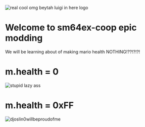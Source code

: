 ![real cool omg beytah luigi in here logo](https://github.com/TroopaParaKoopa/sm64ex-coop-modding-tutorial/assets/110582534/68185b67-aa66-4310-99e8-11d7f07ddd24)
# Welcome to sm64ex-coop epic modding
We will be learning about of making mario health NOTHING!??!?!?!

# m.health = 0
![stupid lazy ass](https://cdn.discordapp.com/attachments/1159306336253792337/1160027648815271976/image.png?ex=65332aef&is=6520b5ef&hm=cdb3c3e4ac7c9a11dfddf4df32f3af8763e6a97b6f0344bebd1b55952c79d1af&)

# m.health = 0xFF
![djoslin0willbeproudofme](https://cdn.discordapp.com/attachments/1159306336253792337/1160029099167850616/image.png?ex=65332c49&is=6520b749&hm=a8cd60892bf1f3c7857fb0daac57e7fa90e5d07b7d749fe17a37bb8ae13b9aee&)
